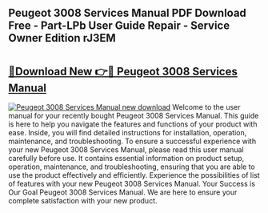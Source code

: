 ## Peugeot 3008 Services Manual PDF Download Free - Part-LPb User Guide Repair - Service Owner Edition rJ3EM

# <h2><a href="http://bc79871.oget.top/?id=Peugeot+3008+Services+Manual">🔗Download New 👉🔴 Peugeot 3008 Services Manual</a></h2>

[![Peugeot 3008 Services Manual new download](https://i.imgur.com/5g1atiW.png)](http://bc79871.oget.top/?id=Peugeot+3008+Services+Manual)
Welcome to the user manual for your recently bought Peugeot 3008 Services Manual. This guide is here to help you navigate the features and functions of your product with ease. Inside, you will find detailed instructions for installation, operation, maintenance, and troubleshooting. To ensure a successful experience with your new Peugeot 3008 Services Manual, please read this user manual carefully before use. It contains essential information on product setup, operation, maintenance, and troubleshooting, ensuring that you are able to use the product effectively and efficiently. Experience the possibilities of list of features with your new Peugeot 3008 Services Manual. Your Success is Our Goal Peugeot 3008 Services Manual. We are here to ensure your complete satisfaction with your new product.
